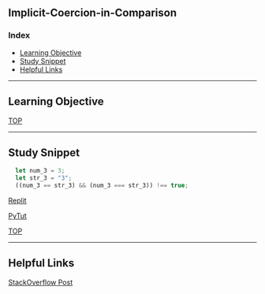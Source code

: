 ## Implicit-Coercion-in-Comparison


### Index
* [Learning Objective](#learning-objective)
* [Study Snippet](#study-snippet)
* [Helpful Links](#helpful-links)

___

## Learning Objective


[TOP](#index)

___
 
## Study Snippet

```js
  let num_3 = 3;
  let str_3 = "3";
  ((num_3 == str_3) && (num_3 === str_3)) !== true;

```

[Replit](https://repl.it/@Joaoviana/Implicit-Coercion-in-Comparison)

[PyTut](https://goo.gl/19YPDG)
 
[TOP](#index)

___ 

## Helpful Links
[StackOverflow Post](https://stackoverflow.com/questions/11157814/which-logic-operator-takes-precedence)



